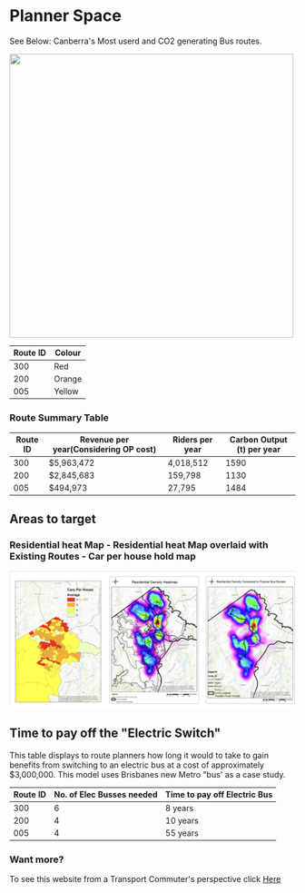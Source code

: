 # Planner Space

See Below: Canberra's Most userd and CO2 generating Bus routes. 


<img align="middle" width="500" height="500" src="./planner map.png">

| Route ID | Colour | 
|----------|--------|
| 300        | Red    | 
| 200        | Orange |
| 005        | Yellow | 




### Route Summary Table
| Route ID | Revenue per year(Considering OP cost) | Riders per year | Carbon Output (t) per year|
|----------|------------|-----------|------|
| 300      | $5,963,472 | 4,018,512 | 1590 |         
| 200      | $2,845,683 | 159,798   | 1130 |
| 005      | $494,973   | 27,795    | 1484 |

## Areas to target
### Residential heat Map - Residential heat Map overlaid with Existing Routes - Car per house hold map

<img width="" height="" src="./Images/Maps.png">
                                   
## Time to pay off  the "Electric Switch"
This table displays to route planners how long it would to take to gain benefits from switching to an electric bus at a cost of approximately $3,000,000.
This model uses Brisbanes new Metro "bus' as a case study.

| Route ID | No. of Elec Busses needed | Time to pay off Electric Bus  | 
|----------|--------------|-------------------------------|
| 300        | 6             | 8 years                       |
| 200        | 4             | 10 years                       | 
| 005        | 4             | 55 years                      | 



### Want more? 
To see this website from a Transport Commuter's perspective click [Here](user.md) 
